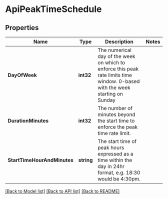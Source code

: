 # ApiPeakTimeSchedule

## Properties

Name | Type | Description | Notes
------------ | ------------- | ------------- | -------------
**DayOfWeek** | **int32** | The numerical day of the week on which to enforce this peak rate limits time window. 0-based with the week starting on Sunday | 
**DurationMinutes** | **int32** | The number of minutes beyond the start time to enforce the peak time rate limit. | 
**StartTimeHourAndMinutes** | **string** | The start time of peak hours expressed as a time within the day in 24hr format, e.g. 18:30 would be 4:30pm. | 

[[Back to Model list]](../README.md#documentation-for-models) [[Back to API list]](../README.md#documentation-for-api-endpoints) [[Back to README]](../README.md)


